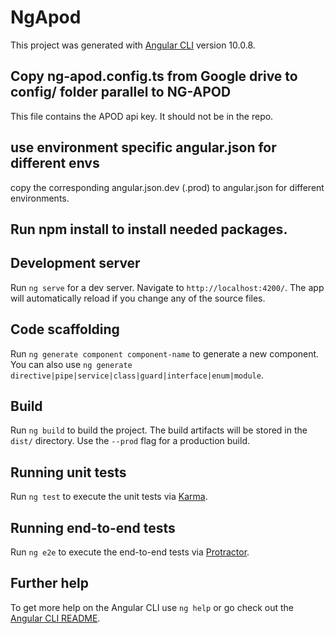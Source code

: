 # NgApod

This project was generated with [Angular CLI](https://github.com/angular/angular-cli) version 10.0.8.

## Copy ng-apod.config.ts from Google drive to config/ folder parallel to NG-APOD

This file contains the APOD api key. It should not be in the repo.

## use environment specific angular.json for different envs

copy the corresponding angular.json.dev (.prod) to angular.json for different environments.

## Run npm install to install needed packages.

## Development server

Run `ng serve` for a dev server. Navigate to `http://localhost:4200/`. The app will automatically reload if you change any of the source files.

## Code scaffolding

Run `ng generate component component-name` to generate a new component. You can also use `ng generate directive|pipe|service|class|guard|interface|enum|module`.

## Build

Run `ng build` to build the project. The build artifacts will be stored in the `dist/` directory. Use the `--prod` flag for a production build.

## Running unit tests

Run `ng test` to execute the unit tests via [Karma](https://karma-runner.github.io).

## Running end-to-end tests

Run `ng e2e` to execute the end-to-end tests via [Protractor](http://www.protractortest.org/).

## Further help

To get more help on the Angular CLI use `ng help` or go check out the [Angular CLI README](https://github.com/angular/angular-cli/blob/master/README.md).
